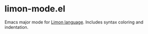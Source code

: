 # limon-mode.el

Emacs major mode for [Limon language](https://github.com/canaknesil/limon). 
Includes syntax coloring and indentation.
